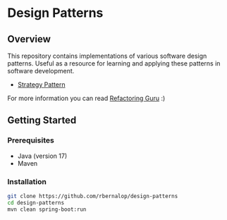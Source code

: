# Design Patterns

## Overview
This repository contains implementations of various software design 
patterns. Useful as a resource for learning and applying these 
patterns in software development.
- [Strategy Pattern](https://github.com/rbernalop/design-patterns/tree/master/strategy)

For more information you can read 
[Refactoring Guru](https://refactoring.guru/design-patterns) :)

## Getting Started
### Prerequisites
- Java (version 17)
- Maven

### Installation

```bash
git clone https://github.com/rbernalop/design-patterns
cd design-patterns
mvn clean spring-boot:run
```
